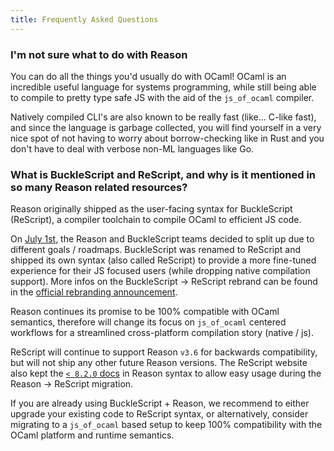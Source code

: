 ```yaml
---
title: Frequently Asked Questions
---
```


### I'm not sure what to do with Reason

You can do all the things you'd usually do with OCaml! OCaml is an incredible useful language for systems programming, while still being able to compile to pretty type safe JS with the aid of the `js_of_ocaml` compiler.

Natively compiled CLI's are also known to be really fast (like... C-like fast), and since the language is garbage collected, you will find yourself in a very nice spot of not having to worry about borrow-checking like in Rust and you don't have to deal with verbose non-ML languages like Go. 

### What is BuckleScript and ReScript, and why is it mentioned in so many Reason related resources?

Reason originally shipped as the user-facing syntax for BuckleScript (ReScript), a compiler toolchain to compile OCaml to efficient JS code.

On [July 1st](https://rescript-lang.org/blog/bucklescript-8-1-new-syntax), the Reason and BuckleScript teams decided to split up due to different goals / roadmaps. BuckleScript was renamed to ReScript and shipped its own syntax (also called ReScript) to provide a more fine-tuned experience for their JS focused users (while dropping native compilation support). More infos on the BuckleScript -> ReScript rebrand can be found in the [official rebranding announcement](https://rescript-lang.org/blog/bucklescript-is-rebranding).

Reason continues its promise to be 100% compatible with OCaml semantics, therefore will change its focus on `js_of_ocaml` centered workflows for a streamlined cross-platform compilation story (native / js).

ReScript will continue to support Reason `v3.6` for backwards compatibility, but will not ship any other future Reason versions. The ReScript website also kept the [`< 8.2.0` docs](https://rescript-lang.org/docs/manual/v8.0.0/introduction) in Reason syntax to allow easy usage during the Reason -> ReScript migration.

If you are already using BuckleScript + Reason, we recommend to either upgrade your existing code to ReScript syntax, or alternatively, consider migrating to a `js_of_ocaml` based setup to keep 100% compatibility with the OCaml platform and runtime semantics.
